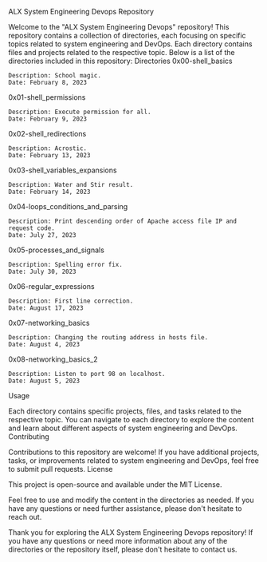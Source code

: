 ALX System Engineering Devops Repository

Welcome to the "ALX System Engineering Devops" repository! This repository contains a collection of directories, each focusing on specific topics related to system engineering and DevOps. Each directory contains files and projects related to the respective topic. Below is a list of the directories included in this repository:
Directories
0x00-shell_basics

    Description: School magic.
    Date: February 8, 2023

0x01-shell_permissions

    Description: Execute permission for all.
    Date: February 9, 2023

0x02-shell_redirections

    Description: Acrostic.
    Date: February 13, 2023

0x03-shell_variables_expansions

    Description: Water and Stir result.
    Date: February 14, 2023

0x04-loops_conditions_and_parsing

    Description: Print descending order of Apache access file IP and request code.
    Date: July 27, 2023

0x05-processes_and_signals

    Description: Spelling error fix.
    Date: July 30, 2023

0x06-regular_expressions

    Description: First line correction.
    Date: August 17, 2023

0x07-networking_basics

    Description: Changing the routing address in hosts file.
    Date: August 4, 2023

0x08-networking_basics_2

    Description: Listen to port 98 on localhost.
    Date: August 5, 2023

Usage

Each directory contains specific projects, files, and tasks related to the respective topic. You can navigate to each directory to explore the content and learn about different aspects of system engineering and DevOps.
Contributing

Contributions to this repository are welcome! If you have additional projects, tasks, or improvements related to system engineering and DevOps, feel free to submit pull requests.
License

This project is open-source and available under the MIT License.

Feel free to use and modify the content in the directories as needed. If you have any questions or need further assistance, please don't hesitate to reach out.

Thank you for exploring the ALX System Engineering Devops repository! If you have any questions or need more information about any of the directories or the repository itself, please don't hesitate to contact us.
